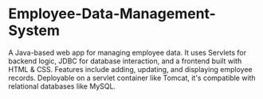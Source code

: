 # Employee-Data-Management-System
A Java-based web app for managing employee data. It uses Servlets for backend logic, JDBC for database interaction, and a frontend built with HTML &amp; CSS. Features include adding, updating, and displaying employee records. Deployable on a servlet container like Tomcat, it's compatible with relational databases like MySQL.
